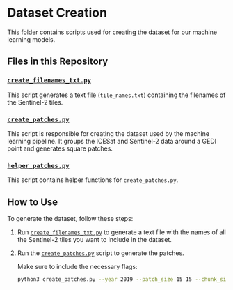# Dataset Creation

This folder contains scripts used for creating the dataset for our machine learning models.

## Files in this Repository

### [`create_filenames_txt.py`](./create_filenames_txt.py)
This script generates a text file (`tile_names.txt`) containing the filenames of the Sentinel-2 tiles.

### [`create_patches.py`](./create_patches.py)
This script is responsible for creating the dataset used by the machine learning pipeline. It groups the ICESat and Sentinel-2 data around a GEDI point and generates square patches.

### [`helper_patches.py`](./helper_patches.py)
This script contains helper functions for `create_patches.py`.

## How to Use

To generate the dataset, follow these steps:

1. Run [`create_filenames_txt.py`](./create_filenames_txt.py) to generate a text file with the names of all the Sentinel-2 tiles you want to include in the dataset.

2. Run the [`create_patches.py`](./create_patches.py) script to generate the patches.

    Make sure to include the necessary flags:

    ```bash
    python3 create_patches.py --year 2019 --patch_size 15 15 --chunk_size 1 --output_fname "test" --BM --i 20 --N 50 --tilenames tile_names.txt
    ```
